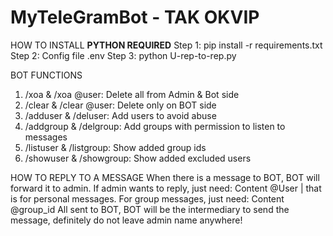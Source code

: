 # MyTeleGramBot - TAK OKVIP
HOW TO INSTALL
**PYTHON REQUIRED**
Step 1: pip install -r requirements.txt
Step 2: Config file .env
Step 3: python U-rep-to-rep.py

BOT FUNCTIONS
  1. /xoa & /xoa @user: Delete all from Admin & Bot side
  2. /clear & /clear @user: Delete only on BOT side
  3. /adduser & /deluser: Add users to avoid abuse
  4. /addgroup & /delgroup: Add groups with permission to listen to messages
  5. /listuser & /listgroup: Show added group ids
  6. /showuser & /showgroup: Show added excluded users

HOW TO REPLY TO A MESSAGE
When there is a message to BOT, BOT will forward it to admin. If admin wants to reply, just need: Content @User | that is for personal messages.
For group messages, just need: Content @group_id
All sent to BOT, BOT will be the intermediary to send the message, definitely do not leave admin name anywhere!
